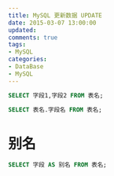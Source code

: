 ```yaml
---
title: MySQL 更新数据 UPDATE
date: 2015-03-07 13:00:00
updated:
comments: true
tags:
- MySQL
categories:
- DataBase
- MySQL
---
```


```sql
SELECT 字段1,字段2 FROM 表名;
```

<!--more-->

```sql
SELECT 表名.字段名 FROM 表名;
```

# 别名

```sql
SELECT 字段 AS 别名 FROM 表名;
```
